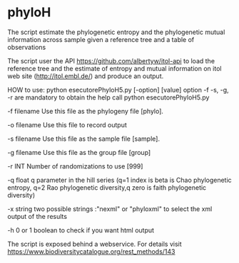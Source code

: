 phyloH
======

The script estimate the phylogenetic entropy and the phylogenetic mutual information across sample given a reference tree and a table of observations

The script user the API https://github.com/albertyw/itol-api to load the reference 
tree and the estimate of entropy and mutual information on itol web site (http://itol.embl.de/) and produce an output.

HOW to use:
python esecutorePhyloH5.py [-option] [value]
option -f  -s, -g, -r are mandatory
to obtain the help call
python esecutorePhyloH5.py


 -f filename	   Use this file as the phylogeny file [phylo].
 
 -o filename       Use this file to record output
 
 -s filename       Use this file as the sample file [sample].
 
 -g filename       Use this file as the group file [group]
 
 -r INT		   Number of randomizations to use [999]
 
 -q float          q parameter in the hill series (q=1 index is beta is Chao phylogenetic entropy, q=2 Rao phylogenetic diversity,q  zero is faith phylogenetic diversity)
 
 -x string         two possible strings :"nexml" or "phyloxml" to select the xml output of the results
 
 -h 0 or 1         boolean to check if you want html output   
 
 The script is exposed behind a webservice. For details visit https://www.biodiversitycatalogue.org/rest_methods/143
